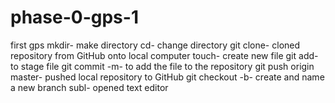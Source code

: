 # phase-0-gps-1
first gps
mkdir- make directory
cd- change directory
git clone- cloned repository from GitHub onto local computer
touch- create new file
git add- to stage file
git commit -m- to add the file to the repository
git push origin master- pushed local repository to GitHub
git checkout -b- create and name a new branch
subl- opened text editor


